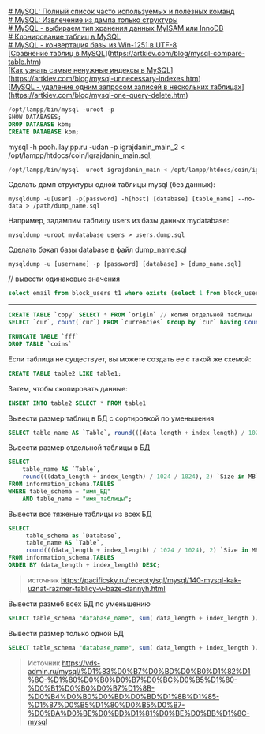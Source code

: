 [# MySQL: Полный список часто используемых и полезных команд](https://artkiev.com/blog/mysql-full-list-commands.htm)  
[# MySQL: Извлечение из дампа только структуры](https://artkiev.com/blog/mysql-dump-extract-one-table.htm)  
[# MySQL - выбираем тип хранения данных MyISAM или InnoDB](https://artkiev.com/blog/mysql-myisam-or-innobd.htm)  
[# Клонирование таблиц в MySQL](https://artkiev.com/blog/mysql-clone-table.htm)  
[# MySQL - конвертация базы из Win-1251 в UTF-8](https://artkiev.com/blog/mysql-cp1251-to-utf8.htm)  
[[Сравнение таблиц в MySQL](https://artkiev.com/blog/mysql-compare-table.htm)](https://artkiev.com/blog/mysql-compare-table.htm)  
[[Как узнать самые ненужные индексы в MySQL](https://artkiev.com/blog/mysql-unnecessary-indexes.htm)](https://artkiev.com/blog/mysql-unnecessary-indexes.htm)  
[[MySQL - удаление одним запросом записей в нескольких таблицах](https://artkiev.com/blog/mysql-one-query-delete.htm)](https://artkiev.com/blog/mysql-one-query-delete.htm)  

```sql
/opt/lampp/bin/mysql -uroot -p  
SHOW DATABASES;  
DROP DATABASE kbm;  
CREATE DATABASE kbm;  
```

mysql -h pooh.ilay.pp.ru -udan -p igrajdanin_main_2 < /opt/lampp/htdocs/coin/igrajdanin_main.sql;  
```sql
/opt/lampp/bin/mysql -uroot igrajdanin_main < /opt/lampp/htdocs/coin/igrajdanin_main.sql  
```


Сделать дамп структуры одной таблицы mysql (без данных):  
```
mysqldump -u[user] -p[password] -h[host] [database] [table_name] --no-data > /path/dump_name.sql 
``` 

Например, задампим таблицу users из базы данных mydatabase:  
```
mysqldump -uroot mydatabase users > users.dump.sql  
```


Сделать бэкап базы database в файл dump_name.sql  
```
mysqldump -u [username] -p [password] [database] > [dump_name.sql]  
```

// вывести одинаковые значения  
```sql
select email from block_users t1 where exists (select 1 from block_users t2 where t1.email=t2.email and t1.uid<>t2.uid)   
```

<hr>  

```sql
CREATE TABLE `copy` SELECT * FROM `origin` // копия отдельной таблицы  
SELECT `cur`, count(`cur`) FROM `currencies` Group by `cur` having Count(*) > 1  
```

```sql
TRUNCATE TABLE `fff`  
DROP TABLE `coins` 
``` 

Если таблица не существует, вы можете создать ее с такой же схемой:  
```sql
CREATE TABLE table2 LIKE table1;  
```

Затем, чтобы скопировать данные:  
```sql
INSERT INTO table2 SELECT * FROM table1 
``` 


Вывести размер таблиц в БД с сортировкой по уменьшения
```sql
SELECT table_name AS `Table`, round(((data_length + index_length) / 1024 / 1024), 2) `Size in MB` FROM information_schema.TABLES WHERE table_schema = "имя_БД" ORDER BY `Size in MB` DESC
```

Вывести размер отдельной таблицы в БД
```sql
SELECT 
    table_name AS `Table`, 
    round(((data_length + index_length) / 1024 / 1024), 2) `Size in MB` 
FROM information_schema.TABLES 
WHERE table_schema = "имя_БД"
    AND table_name = "имя_таблицы";
```

Вывести все тяженые таблицы из всех БД
```sql
SELECT 
     table_schema as `Database`, 
     table_name AS `Table`, 
     round(((data_length + index_length) / 1024 / 1024), 2) `Size in MB` 
FROM information_schema.TABLES 
ORDER BY (data_length + index_length) DESC;
```

> источник https://pacificsky.ru/recepty/sql/mysql/140-mysql-kak-uznat-razmer-tablicy-v-baze-dannyh.html


Вывести размеб всех БД по уменьшению
```sql 
SELECT table_schema "database_name", sum( data_length + index_length )/1024/1024 "database size in MB" FROM information_schema.TABLES GROUP BY table_schema ORDER BY `database size in MB` DESC
```

Вывести размер только одной БД  
```sql
SELECT table_schema "database_name", sum( data_length + index_length )/1024/1024 "database size in MB" FROM information_schema.TABLES WHERE table_schema="имя_БД"
```
>Источник https://vds-admin.ru/mysql/%D1%83%D0%B7%D0%BD%D0%B0%D1%82%D1%8C-%D1%80%D0%B0%D0%B7%D0%BC%D0%B5%D1%80-%D0%B1%D0%B0%D0%B7%D1%8B-%D0%B4%D0%B0%D0%BD%D0%BD%D1%8B%D1%85-%D1%87%D0%B5%D1%80%D0%B5%D0%B7-%D0%BA%D0%BE%D0%BD%D1%81%D0%BE%D0%BB%D1%8C-mysql